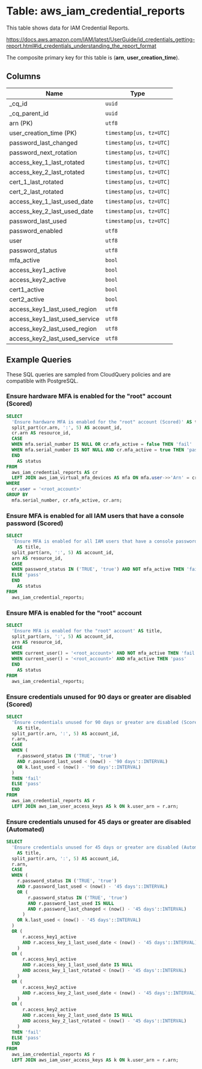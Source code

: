 # Table: aws_iam_credential_reports

This table shows data for IAM Credential Reports.

https://docs.aws.amazon.com/IAM/latest/UserGuide/id_credentials_getting-report.html#id_credentials_understanding_the_report_format

The composite primary key for this table is (**arn**, **user_creation_time**).

## Columns

| Name          | Type          |
| ------------- | ------------- |
|_cq_id|`uuid`|
|_cq_parent_id|`uuid`|
|arn (PK)|`utf8`|
|user_creation_time (PK)|`timestamp[us, tz=UTC]`|
|password_last_changed|`timestamp[us, tz=UTC]`|
|password_next_rotation|`timestamp[us, tz=UTC]`|
|access_key_1_last_rotated|`timestamp[us, tz=UTC]`|
|access_key_2_last_rotated|`timestamp[us, tz=UTC]`|
|cert_1_last_rotated|`timestamp[us, tz=UTC]`|
|cert_2_last_rotated|`timestamp[us, tz=UTC]`|
|access_key_1_last_used_date|`timestamp[us, tz=UTC]`|
|access_key_2_last_used_date|`timestamp[us, tz=UTC]`|
|password_last_used|`timestamp[us, tz=UTC]`|
|password_enabled|`utf8`|
|user|`utf8`|
|password_status|`utf8`|
|mfa_active|`bool`|
|access_key1_active|`bool`|
|access_key2_active|`bool`|
|cert1_active|`bool`|
|cert2_active|`bool`|
|access_key1_last_used_region|`utf8`|
|access_key1_last_used_service|`utf8`|
|access_key2_last_used_region|`utf8`|
|access_key2_last_used_service|`utf8`|

## Example Queries

These SQL queries are sampled from CloudQuery policies and are compatible with PostgreSQL.

### Ensure hardware MFA is enabled for the "root" account (Scored)

```sql
SELECT
  'Ensure hardware MFA is enabled for the "root" account (Scored)' AS title,
  split_part(cr.arn, ':', 5) AS account_id,
  cr.arn AS resource_id,
  CASE
  WHEN mfa.serial_number IS NULL OR cr.mfa_active = false THEN 'fail'
  WHEN mfa.serial_number IS NOT NULL AND cr.mfa_active = true THEN 'pass'
  END
    AS status
FROM
  aws_iam_credential_reports AS cr
  LEFT JOIN aws_iam_virtual_mfa_devices AS mfa ON mfa.user->>'Arn' = cr.arn
WHERE
  cr.user = '<root_account>'
GROUP BY
  mfa.serial_number, cr.mfa_active, cr.arn;
```

### Ensure MFA is enabled for all IAM users that have a console password (Scored)

```sql
SELECT
  'Ensure MFA is enabled for all IAM users that have a console password (Scored)'
    AS title,
  split_part(arn, ':', 5) AS account_id,
  arn AS resource_id,
  CASE
  WHEN password_status IN ('TRUE', 'true') AND NOT mfa_active THEN 'fail'
  ELSE 'pass'
  END
    AS status
FROM
  aws_iam_credential_reports;
```

### Ensure MFA is enabled for the "root" account

```sql
SELECT
  'Ensure MFA is enabled for the "root" account' AS title,
  split_part(arn, ':', 5) AS account_id,
  arn AS resource_id,
  CASE
  WHEN current_user() = '<root_account>' AND NOT mfa_active THEN 'fail'
  WHEN current_user() = '<root_account>' AND mfa_active THEN 'pass'
  END
    AS status
FROM
  aws_iam_credential_reports;
```

### Ensure credentials unused for 90 days or greater are disabled (Scored)

```sql
SELECT
  'Ensure credentials unused for 90 days or greater are disabled (Scored)'
    AS title,
  split_part(r.arn, ':', 5) AS account_id,
  r.arn,
  CASE
  WHEN (
    r.password_status IN ('TRUE', 'true')
    AND r.password_last_used < (now() - '90 days'::INTERVAL)
    OR k.last_used < (now() - '90 days'::INTERVAL)
  )
  THEN 'fail'
  ELSE 'pass'
  END
FROM
  aws_iam_credential_reports AS r
  LEFT JOIN aws_iam_user_access_keys AS k ON k.user_arn = r.arn;
```

### Ensure credentials unused for 45 days or greater are disabled (Automated)

```sql
SELECT
  'Ensure credentials unused for 45 days or greater are disabled (Automated)'
    AS title,
  split_part(r.arn, ':', 5) AS account_id,
  r.arn,
  CASE
  WHEN (
    r.password_status IN ('TRUE', 'true')
    AND r.password_last_used < (now() - '45 days'::INTERVAL)
    OR (
        r.password_status IN ('TRUE', 'true')
        AND r.password_last_used IS NULL
        AND r.password_last_changed < (now() - '45 days'::INTERVAL)
      )
    OR k.last_used < (now() - '45 days'::INTERVAL)
  )
  OR (
      r.access_key1_active
      AND r.access_key_1_last_used_date < (now() - '45 days'::INTERVAL)
    )
  OR (
      r.access_key1_active
      AND r.access_key_1_last_used_date IS NULL
      AND access_key_1_last_rotated < (now() - '45 days'::INTERVAL)
    )
  OR (
      r.access_key2_active
      AND r.access_key_2_last_used_date < (now() - '45 days'::INTERVAL)
    )
  OR (
      r.access_key2_active
      AND r.access_key_2_last_used_date IS NULL
      AND access_key_2_last_rotated < (now() - '45 days'::INTERVAL)
    )
  THEN 'fail'
  ELSE 'pass'
  END
FROM
  aws_iam_credential_reports AS r
  LEFT JOIN aws_iam_user_access_keys AS k ON k.user_arn = r.arn;
```


